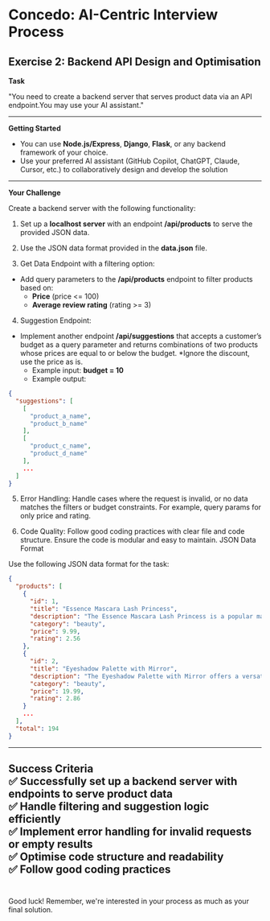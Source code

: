 # Concedo: AI-Centric Interview Process

## Exercise 2: Backend API Design and Optimisation

**Task**

"You need to create a backend server that serves product data via an API endpoint.You may use your AI assistant."

---
**Getting Started**

*   You can use **Node.js/Express**, **Django**, **Flask**, or any backend framework of your choice.
*   Use your preferred AI assistant (GitHub Copilot, ChatGPT, Claude, Cursor, etc.) to collaboratively design and develop the solution
---
**Your Challenge**

Create a backend server with the following functionality:

1.   Set up a **localhost server** with an endpoint **/api/products** to serve the provided JSON data.
2.   Use the JSON data format provided in the **data.json** file.

3.  Get Data Endpoint with a filtering option:

*   Add query parameters to the **/api/products** endpoint to filter products based on:
    *   **Price** (price <= 100)
    *   **Average review rating** (rating >= 3)

4.  Suggestion Endpoint:

*   Implement another endpoint **/api/suggestions** that accepts a customer’s budget as a query parameter and returns combinations of two products whose prices are equal to or below the budget. \*Ignore the discount, use the price as is.
    *   Example input: **budget = 10**
    *   Example output:

```json
{
  "suggestions": [
    [
      "product_a_name",
      "product_b_name"
    ],
    [
      "product_c_name",
      "product_d_name"
    ],
    ... 
  ]
}
```
5. Error Handling:
Handle cases where the request is invalid, or no data matches the filters or budget constraints. For example, query params for only price and rating. <br/>

6. Code Quality:
Follow good coding practices with clear file and code structure.
Ensure the code is modular and easy to maintain.
JSON Data Format

Use the following JSON data format for the task:
```json
{
  "products": [
    {
      "id": 1,
      "title": "Essence Mascara Lash Princess",
      "description": "The Essence Mascara Lash Princess is a popular mascara known for its volumizing and lengthening effects. Achieve dramatic lashes with this long-lasting and cruelty-free formula.",
      "category": "beauty",
      "price": 9.99,
      "rating": 2.56
    },
    {
      "id": 2,
      "title": "Eyeshadow Palette with Mirror",
      "description": "The Eyeshadow Palette with Mirror offers a versatile range of eyeshadow shades for creating stunning eye looks. With a built-in mirror, it's convenient for on-the-go makeup application.",
      "category": "beauty",
      "price": 19.99,
      "rating": 2.86
    }
    ...
  ],
  "total": 194
}
```
---
**Success Criteria** <br/>
✅ Successfully set up a backend server with endpoints to serve product data <br/>
✅ Handle filtering and suggestion logic efficiently <br/>
✅ Implement error handling for invalid requests or empty results <br/>
✅ Optimise code structure and readability <br/>
✅ Follow good coding practices <br/><br/>
---
Good luck! Remember, we're interested in your process as much as your final solution.
